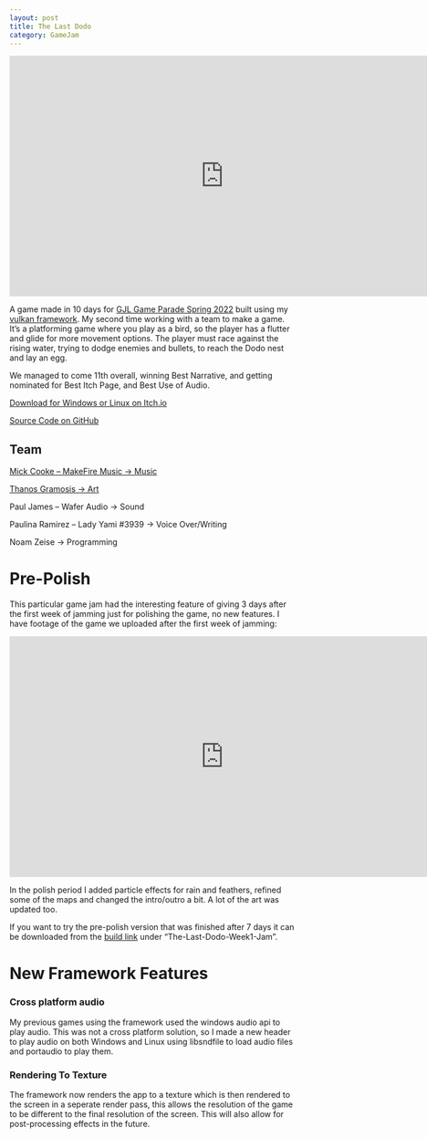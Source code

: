 ```yaml
---
layout: post
title: The Last Dodo
category: GameJam
---
```


<iframe width="750" height="422" src="https://www.youtube.com/embed/4F7g-t-fPf0" title="The Last Dodo Polished Demo" frameborder="0" allow="accelerometer; autoplay; clipboard-write; encrypted-media; gyroscope; picture-in-picture; web-share" allowfullscreen></iframe>

A game made in 10 days for [GJL Game Parade Spring 2022](https://itch.io/jam/game-parade-spring-2022) built using my [vulkan framework](https://github.com/NoamZeise/Vulkan-Environment). My second time working with a team to make a game. It’s a platforming game where you play as a bird, so the player has a flutter and glide for more movement options. The player must race against the rising water, trying to dodge enemies and bullets, to reach the Dodo nest and lay an egg.

<!-- more -->

We managed to come 11th overall, winning Best Narrative, and getting nominated for Best Itch Page, and Best Use of Audio. 


[Download for Windows or Linux on Itch.io](https://noamzeise.itch.io/the-last-dodo)

[Source Code on GitHub](https://github.com/NoamZeise/DodoDash)


## Team

[Mick Cooke – MakeFire Music   -> Music](https://youtube.com/channel/UCs75GjfGdtTS-CekMJOGICA)

[Thanos Gramosis  -> Art](https://www.artstation.com/tha-com-nos)

Paul James – Wafer Audio -> Sound

Paulina Ramirez –  Lady Yami #3939  -> Voice Over/Writing 

Noam Zeise -> Programming 


# Pre-Polish

This particular game jam had the interesting feature of giving 3 days after the first week of jamming just for polishing the game, no new features. I have footage of the game we uploaded after the first week of jamming:

<iframe width="750" height="422" src="https://www.youtube.com/embed/qNOgMf0cLzA" title="The Last Dodo Demo Video" frameborder="0" allow="accelerometer; autoplay; clipboard-write; encrypted-media; gyroscope; picture-in-picture; web-share" allowfullscreen></iframe>

In the polish period I added particle effects for rain and feathers, refined some of the maps and changed the intro/outro a bit. A lot of the art was updated too.

If you want to try the pre-polish version that was finished after 7 days it can be downloaded from the [build link](https://noamzeise.itch.io/the-last-dodo) under “The-Last-Dodo-Week1-Jam”.


# New Framework Features

### Cross platform audio

My previous games using the framework used the windows audio api to play audio. This was not a cross platform solution, so I made a new header to play audio on both Windows and Linux using libsndfile to load audio files and portaudio to play them.

### Rendering To Texture

The framework now renders the app to a texture which is then rendered to the screen in a seperate render pass, this allows the resolution of the game to be different to the final resolution of the screen. This will also allow for post-processing effects in the future.
